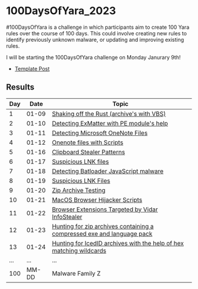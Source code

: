 # 100DaysOfYara_2023
#100DaysOfYara is a challenge in which participants aim to create 100 Yara rules over the course of 100 days. This could involve creating new rules to identify previously unknown malware, or updating and improving existing rules.

I will be starting the 100DaysOfYara challenge on Monday Janurary 9th!

- [Template Post](https://github.com/colincowie/100DaysOfYara_2023/blob/main/Template/000.md)


## Results 

| Day | Date       | Topic                           | 
|-----|------------|--------------------------------|
| 1   | 01-09 | [Shaking off the Rust (archive's with VBS)](https://github.com/colincowie/100DaysOfYara_2023/blob/main/January/001.md) |  
| 2   | 01-10 | [Detecting ExMatter with PE module's help](https://github.com/colincowie/100DaysOfYara_2023/blob/main/January/002/002.yar) | 
| 3   | 01-11 | [Detecting Microsoft OneNote Files](https://github.com/colincowie/100DaysOfYara_2023/blob/main/January/003/003.yar)          |
| 4   | 01-12 | [Onenote files with Scripts](https://github.com/colincowie/100DaysOfYara_2023/blob/main/January/004/004.yar)   |
| 5   | 01-16 | [Clipboard Stealer Patterns](https://github.com/colincowie/100DaysOfYara_2023/blob/main/January/005/005.yar)   |
| 6 | 01-17 | [Suspicious LNK files](https://github.com/colincowie/100DaysOfYara_2023/blob/main/January/006/006.md)
| 7 | 01-18 | [Detecting Batloader JavaScript  malware](https://github.com/colincowie/100DaysOfYara_2023/blob/main/January/007/007.md)
| 8 | 01-19 | [Suspicious LNK Files](https://github.com/colincowie/100DaysOfYara_2023/blob/main/January/008/008.md)
| 9 | 01-20 | [Zip Archive Testing](https://github.com/colincowie/100DaysOfYara_2023/blob/main/January/009/009.md)
| 10 | 01-21 | [MacOS Browser Hijacker Scripts](https://github.com/colincowie/100DaysOfYara_2023/blob/main/January/010/010.md)
 | 11 | 01-22 | [Browser Extensions Targeted by Vidar InfoStealer](https://github.com/colincowie/100DaysOfYara_2023/blob/main/January/011/011.md)
| 12 | 01-23 |  [Hunting for zip archives containing a compressed exe and language pack](https://github.com/colincowie/100DaysOfYara_2023/blob/main/January/012/012.md)
| 13 | 01-24 |  [Hunting for IcedID archives with the help of hex matching wildcards](https://github.com/colincowie/100DaysOfYara_2023/blob/main/January/013/013.md)
| ... | ...        | ...                            | ...                               |
| 100 | MM-DD | Malware Family Z               | [Link](url)          |
